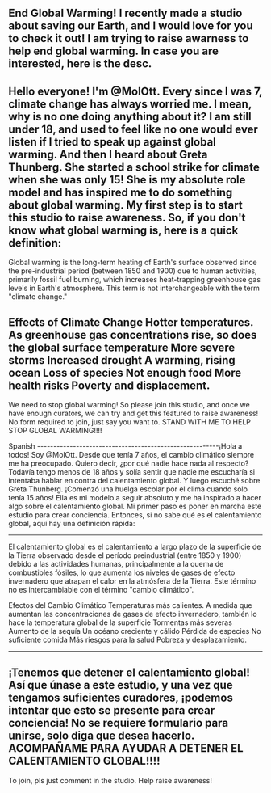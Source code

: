 End Global Warming! I recently made a studio about saving our Earth, and I would love for you to check it out! I am trying to raise awarness to help end global warming. In case you are interested, here is the desc.
----------------------------------------------------------------------------------------------------------------------------------------------------------------------------
Hello everyone! I'm @MolOtt. Every since I was 7, climate change has always worried me. I mean, why is no one doing anything about it? I am still under 18, and used to feel like no one would ever listen if I tried to speak up against global warming. And then I heard about Greta Thunberg. She started a school strike for climate when she was only 15! She is my absolute role model and has inspired me to do something about global warming. My first step is to start this studio to raise awareness. So, if you don't know what global warming is, here is a quick definition:
--------------------------------------------------------
Global warming is the long-term heating of Earth's surface observed since the pre-industrial period (between 1850 and 1900) due to human activities, primarily fossil fuel burning, which increases heat-trapping greenhouse gas levels in Earth's atmosphere. This term is not interchangeable with the term "climate change."

Effects of Climate Change
Hotter temperatures. As greenhouse gas concentrations rise, so does the global surface temperature
More severe storms
Increased drought
A warming, rising ocean
Loss of species
Not enough food
More health risks
Poverty and displacement.
--------------------------------------------------------
We need to stop global warming! So please join this studio, and once we have enough curators, we can try and get this featured to raise awareness! No form required to join, just say you want to. 
STAND WITH ME TO HELP STOP GLOBAL WARMING!!!!

Spanish
--------------------------------------------------------¡Hola a todos! Soy @MolOtt. Desde que tenía 7 años, el cambio climático siempre me ha preocupado. Quiero decir, ¿por qué nadie hace nada al respecto? Todavía tengo menos de 18 años y solía sentir que nadie me escucharía si intentaba hablar en contra del calentamiento global. Y luego escuché sobre Greta Thunberg. ¡Comenzó una huelga escolar por el clima cuando solo tenía 15 años! Ella es mi modelo a seguir absoluto y me ha inspirado a hacer algo sobre el calentamiento global. Mi primer paso es poner en marcha este estudio para crear conciencia. Entonces, si no sabe qué es el calentamiento global, aquí hay una definición rápida:
-------------------------------------------------- ------
El calentamiento global es el calentamiento a largo plazo de la superficie de la Tierra observado desde el período preindustrial (entre 1850 y 1900) debido a las actividades humanas, principalmente a la quema de combustibles fósiles, lo que aumenta los niveles de gases de efecto invernadero que atrapan el calor en la atmósfera de la Tierra. Este término no es intercambiable con el término "cambio climático".

Efectos del Cambio Climático
Temperaturas más calientes. A medida que aumentan las concentraciones de gases de efecto invernadero, también lo hace la temperatura global de la superficie
Tormentas más severas
Aumento de la sequía
Un océano creciente y cálido
Pérdida de especies
No suficiente comida
Más riesgos para la salud
Pobreza y desplazamiento.
-------------------------------------------------- ------
¡Tenemos que detener el calentamiento global! Así que únase a este estudio, y una vez que tengamos suficientes curadores, ¡podemos intentar que esto se presente para crear conciencia! No se requiere formulario para unirse, solo diga que desea hacerlo.
ACOMPAÑAME PARA AYUDAR A DETENER EL CALENTAMIENTO GLOBAL!!!!
----------------------------------------------------------------------------------------------------------------------------------------------------------------------------
To join, pls just comment in the studio. Help raise awareness! 